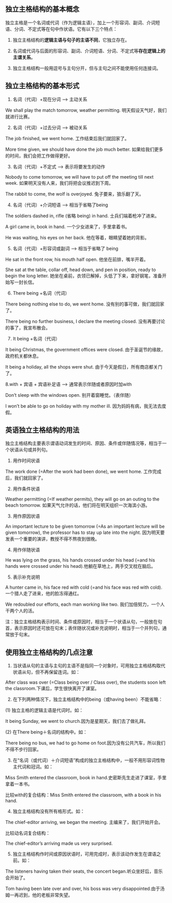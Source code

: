 ## 独立主格结构的基本概念

独立主格是一个名词或代词（作为逻辑主语），加上一个形容词、副词、介词短语、分词、不定式等在句中作状语。它有以下三个特点：

1. 独立主格结构的**逻辑主语与句子的主语不同**，它独立存在。

2. 名词或代词与后面的形容词、副词、介词短语、分词、不定式等**存在逻辑上的主谓关系**。

3. 独立主格结构一般用逗号与主句分开，但与主句之间不能使用任何连接词。

## 独立主格结构的基本形式

1. 名词（代词）+现在分词 --> 主动关系

We shall play the match tomorrow, weather permitting. 明天假设天气好，我们就进行比赛。

2. 名词（代词）+过去分词 --> 被动关系

The job finished, we went home. 工作结束后我们就回家了。

More time given, we should have done the job much better. 如果给我们更多的时间，我们会把工作做得更好。

3. 名词（代词）+不定式 --> 表示将要发生的动作

Nobody to come tomorrow, we will have to put off the meeting till next week. 如果明天没有人来，我们将把会议推迟到下周。

The rabbit to come, the wolf is overjoyed.  兔子要来，狼乐翻了天。

4. 名词（代词）+介词短语 --> 相当于省略了being

The soldiers dashed in, rifle (省略 being) in hand. 士兵们端着枪冲了进来。

A girl came in, book in hand. 一个少女进来了，手里拿着书。

He was waiting, his eyes on her back. 他在等着，眼睛望着她的背影。

5. 名词（代词）+形容词或副词 --> 相当于省略了 being

He sat in the front row, his mouth half open. 他坐在前排，嘴半开着。

She sat at the table, collar off, head down, and pen in position, ready to begin the long letter. 她坐在桌前，衣领已解掉，头低了下来，拿好钢笔，准备开始写一封长信。

6. There being +名词（代词）

There being nothing else to do, we went home. 没有别的事可做，我们就回家了。

There being no further business, I declare the meeting closed. 没有再要讨论的事了，我宣布散会。

7. It being +名词（代词）

It being Christmas, the government offices were closed. 由于圣诞节的缘故，政府机关都休息。

It being a holiday, all the shops were shut. 由于今天是假日，所有商店都关门了。

8.with + 宾语 + 宾语补足语 --> 通常表示伴随或者原因时加with

Don’t sleep with the windows open. 别开着窗睡觉。（表伴随）

I won’t be able to go on holiday with my mother  ill. 因为妈妈有病，我无法去度假。


## 英语独立主格结构的用法

独立主格结构主要表示谓语动词发生的时间、原因、条件或伴随情况等，相当于一个状语从句或并列句。

1. 用作时间状语

The work done (=After the work had been done), we went home. 工作完成后，我们就回家了。

2. 用作条件状语

Weather permitting (=If weather permits), they will go on an outing to the beach tomorrow. 如果天气允许的话，他们将在明天组织一次海滨小游。

3. 用作原因状语

An important lecture to be given tomorrow (=As an important lecture will be given tomorrow), the professor has to stay up late into the night. 因为明天要发表一个重要的演讲，教授不得不熬夜到很晚。

4. 用作伴随状语

He was lying on the grass, his hands crossed under his head (=and his hands were crossed under his head).他躺在草地上，两手交叉枕在脑后。

5. 表示补充说明

A hunter came in, his face red with cold (=and his face was red with cold). 一个猎人走了进来，他的脸冻得通红。

We redoubled our efforts, each man working like two. 我们加倍努力，一个人干两个人的活。

注：独立主格结构表示时间、条件或原因时，相当于一个状语从句，一般放在句首，表示原因时还可放在句末；表伴随状况或补充说明时，相当于一个并列句，通常放于句末。

## 使用独立主格结构的几点注意

1. 当状语从句的主语与主句的主语不是指同一个对象时，可用独立主格结构取代状语从句，但不再保留连词。如：

After class was over (=Class being over / Class over), the students soon left the classroom.下课后，学生很快离开了课室。

2. 在下列两种情况下，独立主格结构中的being（或having been）不能省略：

(1) 独立主格的逻辑主语是代词时。如：

It being Sunday, we went to church.因为是星期天，我们去了做礼拜。

(2) 在There being＋名词的结构中。如：

There being no bus, we had to go home on foot.因为没有公共汽车，所以我们不得不步行回家。

3. 在“名词（或代词）＋介词短语”构成的独立主格结构中，一般不用形容词性物主代词和冠词。如：

Miss Smith entered the classroom, book in hand.史密斯先生走进了课室，手里拿着一本书。

比较with的复合结构：Miss Smith entered the classroom, with a book in his hand.

4. 独立主格结构没有所有格形式。如：

The chief-editor arriving, we began the meeting. 主编来了，我们开始开会。

比较动名词复合结构：

The chief-editor’s arriving made us very surprised.

5. 独立主格结构作时间或原因状语时，可用完成时，表示该动作发生在谓语之前。如：

The listeners having taken their seats, the concert began.听众坐好后，音乐会开始了。

Tom having been late over and over, his boss was very disappointed.由于汤姆一再迟到，他的老板非常失望。